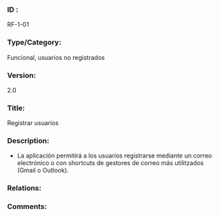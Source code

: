 ### ID : 
RF-1-01

### Type/Category:
Funcional, usuarios no registrados

### Version:
2.0

### Title:
Registrar usuarios

### Description:
- La aplicación permitirá a los usuarios registrarse mediante un correo electrónico o con shortcuts de gestores de correo más utilitzados (Gmail o Outlook).


### Relations:


### Comments:

